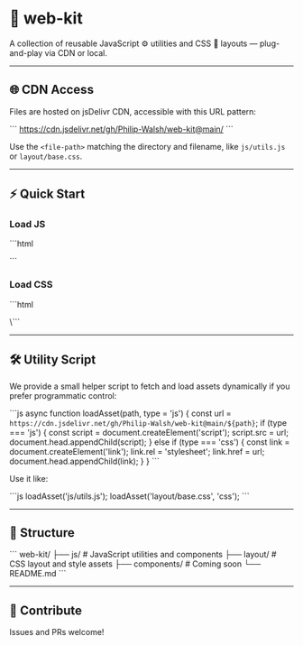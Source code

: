 # 🚀 web-kit

A collection of reusable JavaScript ⚙️ utilities and CSS 🎨 layouts — plug-and-play via CDN or local.

---

## 🌐 CDN Access

Files are hosted on jsDelivr CDN, accessible with this URL pattern:

\```
https://cdn.jsdelivr.net/gh/Philip-Walsh/web-kit@main/<file-path>
\```

Use the `<file-path>` matching the directory and filename, like `js/utils.js` or `layout/base.css`.

---

## ⚡ Quick Start

### Load JS

\```html
<script src="https://cdn.jsdelivr.net/gh/Philip-Walsh/web-kit@main/js/utils.js"></script>
\```

### Load CSS

\```html
<link rel="stylesheet" href="https://cdn.jsdelivr.net/gh/Philip-Walsh/web-kit@main/layout/base.css" />
\```

---

## 🛠️ Utility Script

We provide a small helper script to fetch and load assets dynamically if you prefer programmatic control:

\```js
async function loadAsset(path, type = 'js') {
  const url = `https://cdn.jsdelivr.net/gh/Philip-Walsh/web-kit@main/${path}`;
  if (type === 'js') {
    const script = document.createElement('script');
    script.src = url;
    document.head.appendChild(script);
  } else if (type === 'css') {
    const link = document.createElement('link');
    link.rel = 'stylesheet';
    link.href = url;
    document.head.appendChild(link);
  }
}
\```

Use it like:

\```js
loadAsset('js/utils.js');
loadAsset('layout/base.css', 'css');
\```

---

## 📁 Structure

\```
web-kit/
├── js/           # JavaScript utilities and components
├── layout/       # CSS layout and style assets
├── components/   # Coming soon
└── README.md
\```

---

## 🤝 Contribute

Issues and PRs welcome!
